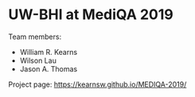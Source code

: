 
# UW-BHI at MediQA 2019
Team members:  
* William R. Kearns
* Wilson Lau  
* Jason A. Thomas

Project page: https://kearnsw.github.io/MEDIQA-2019/


